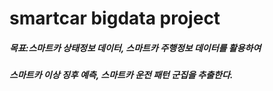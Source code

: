 # smartcar bigdata project

##### 목표:스마트카 상태정보 데이터, 스마트카 주행정보 데이터를 활용하여 
##### 스마트카 이상 징후 예측, 스마트카 운전 패턴 군집을 추출한다. 





























